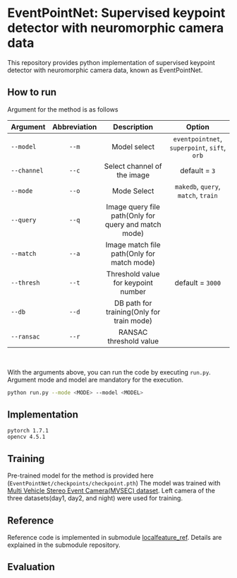 # EventPointNet: Supervised keypoint detector with neuromorphic camera data
This repository provides python implementation of supervised keypoint detector with neuromorphic camera data, known as EventPointNet. 

## How to run
Argument for the method is as follows

| Argument | Abbreviation | Description | Option |
|---|:---:|:---:|:---:|
|`--model`|`--m`|Model select|`eventpointnet`, `superpoint`, `sift`, `orb`|
|`--channel`|`--c`|Select channel of the image|default = `3`|
|`--mode`|`--o`|Mode Select|`makedb`, `query`, `match`, `train`|
|`--query`|`--q`|Image query file path(Only for query and match mode)||
|`--match`|`--a`|Image match file path(Only for match mode)||
|`--thresh`|`--t`|Threshold value for keypoint number|default = `3000`|
|`--db`|`--d`|DB path for training(Only for train mode)||
|`--ransac`|`--r`|RANSAC threshold value||

<br>

With the arguments above, you can run the code by executing `run.py`.
Argument mode and model are mandatory for the execution.

```bash
python run.py --mode <MODE> --model <MODEL> 
```


## Implementation

```
pytorch 1.7.1
opencv 4.5.1
```

## Training

Pre-trained model for the method is provided here (`EventPointNet/checkpoints/checkpoint.pth`)
The model was trained with [Multi Vehicle Stereo Event Camera(MVSEC) dataset](https://daniilidis-group.github.io/mvsec/). 
Left camera of the three datasets(day1, day2, and night) were used for training.

## Reference

Reference code is implemented in submodule [localfeature_ref](https://github.com/HowoongJun/localfeature_ref.git).
Details are explained in the submodule repository.

## Evaluation

